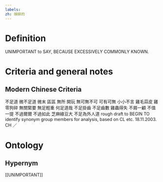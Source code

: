 ```yaml
---
labels: 
zh: 瑣碎的
---
```


# Definition
UNIMPORTANT to SAY, BECAUSE EXCESSIVELY COMMONLY KNOWN.
# Criteria and general notes
## Modern Chinese Criteria
不足道
微不足道
微末
區區
無所
開玩
無可無不可
可有可無
小小不言
雞毛蒜皮
雞零狗碎
無關緊要
無足輕重
何足道哉
不足掛齒
不足齒數
雞蟲得失
不屑一顧
不值一提
不過爾爾
不過如此
芝麻綠豆大
不足為外人道
rough draft to BEGIN TO identify synonym group members for analysis, based on CL etc. 18.11.2003. CH ／
# Ontology

## Hypernym
[[UNIMPORTANT]]